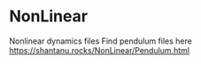 # NonLinear
Nonlinear dynamics files
Find pendulum files here https://shantanu.rocks/NonLinear/Pendulum.html
